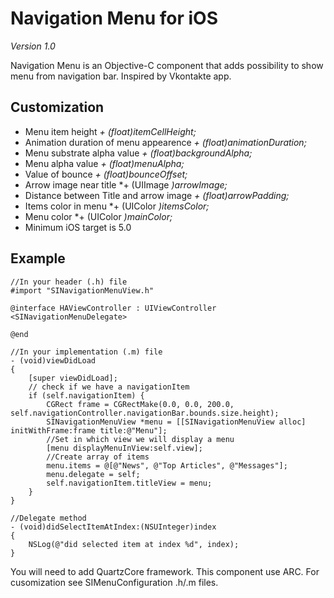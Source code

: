 Navigation Menu for iOS
=============
*Version 1.0*

Navigation Menu is an Objective-C component that adds possibility to show menu from navigation bar.
Inspired by Vkontakte app.

Customization
---------
 - Menu item height *+ (float)itemCellHeight;*
 - Animation duration of menu appearence *+ (float)animationDuration;*
 - Menu substrate alpha value *+ (float)backgroundAlpha;*
 - Menu alpha value *+ (float)menuAlpha;*
 - Value of bounce *+ (float)bounceOffset;*
 - Arrow image near title *+ (UIImage *)arrowImage;*
 - Distance between Title and arrow image *+ (float)arrowPadding;*
 - Items color in menu *+ (UIColor *)itemsColor;*
 - Menu color *+ (UIColor *)mainColor;*
 - Minimum iOS target is 5.0

Example
---------
	//In your header (.h) file
	#import "SINavigationMenuView.h"

	@interface HAViewController : UIViewController <SINavigationMenuDelegate>

	@end
	
	//In your implementation (.m) file
	- (void)viewDidLoad
	{
    	[super viewDidLoad];
    	// check if we have a navigationItem
		if (self.navigationItem) {
        	CGRect frame = CGRectMake(0.0, 0.0, 200.0, self.navigationController.navigationBar.bounds.size.height);
        	SINavigationMenuView *menu = [[SINavigationMenuView alloc] initWithFrame:frame title:@"Menu"];
        	//Set in which view we will display a menu
        	[menu displayMenuInView:self.view];
        	//Create array of items
        	menu.items = @[@"News", @"Top Articles", @"Messages"];
        	menu.delegate = self;
        	self.navigationItem.titleView = menu;
    	}
    }
    
    //Delegate method
    - (void)didSelectItemAtIndex:(NSUInteger)index
	{
    	NSLog(@"did selected item at index %d", index);
	}
    
You will need to add QuartzCore framework. This component use ARC.
For cusomization see SIMenuConfiguration .h/.m files.
